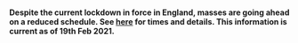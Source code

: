 #### Despite the current lockdown in force in England, masses are going ahead on a reduced schedule. See [here](../pages/masstimes.htm) for times and details. This information is current as of 19th Feb 2021. 